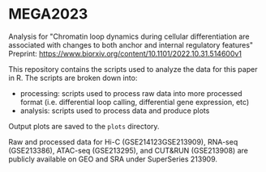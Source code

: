 # MEGA2023

Analysis for "Chromatin loop dynamics during cellular differentiation are associated with changes to both anchor and internal regulatory features"
Preprint: https://www.biorxiv.org/content/10.1101/2022.10.31.514600v1

This repository contains the scripts used to analyze the data for this paper in R. The scripts are broken down into: 
* processing: scripts used to process raw data into more processed format (i.e. differential loop calling, differential gene expression, etc)
* analysis: scripts used to process data and produce plots

Output plots are saved to the `plots` directory. 

Raw and processed data for Hi-C (GSE214123GSE213909), RNA-seq (GSE213386), ATAC-seq (GSE213295), and CUT&RUN (GSE213908) are publicly available on GEO and SRA under SuperSeries 213909. 
